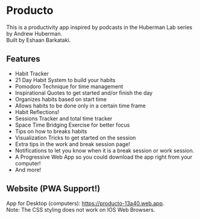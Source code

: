 # Producto

This is a productivity app inspired by podcasts in the Huberman Lab series by Andrew Huberman. <br />
Built by Eshaan Barkataki. 

## Features

- Habit Tracker
- 21 Day Habit System to build your habits
- Pomodoro Technique for time management
- Inspirational Quotes to get started and/or finish the day
- Organizes habits based on start time 
- Allows habits to be done only in a certain time frame
- Habit Reflections!
- Sessions Tracker and total time tracker
- Space Time Bridging Exercise for better focus
- Tips on how to breaks habits
- Visualization Tricks to get started on the session
- Extra tips in the work and break session page!
- Notifications to let you know when it is a break session or work session.
- A Progressive Web App so you could download the app right from your computer!
- And more! 

## Website (PWA Support!)

App for Desktop (computers): https://producto-13a40.web.app. <br />
Note: The CSS styling does not work on IOS Web Browsers. 
